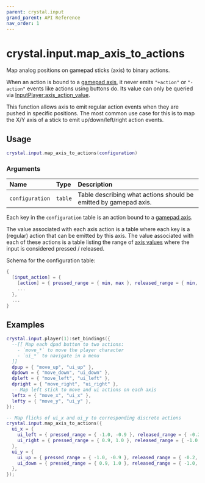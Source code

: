 ```yaml
---
parent: crystal.input
grand_parent: API Reference
nav_order: 1
---
```


# crystal.input.map_axis_to_actions

Map analog positions on gamepad sticks (axis) to binary actions.

When an action is bound to a [gamepad axis](https://love2d.org/wiki/GamepadAxis), it never emits `"+action"` or `"-action"` events like actions using buttons do. Its value can only be queried via [InputPlayer:axis_action_value](input_player:axis_action_value).

This function allows axis to emit regular action events when they are pushed in specific positions. The most common use case for this is to map the X/Y axis of a stick to emit up/down/left/right action events.

## Usage

```lua
crystal.input.map_axis_to_actions(configuration)
```

### Arguments

| Name            | Type    | Description                                                      |
| :-------------- | :------ | :--------------------------------------------------------------- |
| `configuration` | `table` | Table describing what actions should be emitted by gamepad axis. |

Each key in the `configuration` table is an action bound to a [gamepad axis](https://love2d.org/wiki/GamepadAxis).

The value associated with each axis action is a table where each key is a (regular) action that can be emitted by this axis. The value associated with each of these actions is a table listing the range of [axis values](https://love2d.org/wiki/Joystick:getGamepadAxis) where the input is considered pressed / released.

Schema for the configuration table:

```lua
{
  [input_action] = {
    [action] = { pressed_range = { min, max }, released_range = { min, max } }
    ...
  },
  ...
}
```

## Examples

```lua
crystal.input.player(1):set_bindings({
  --[[ Map each dpad button to two actions:
    - `move_*` to move the player character
    - `ui_*` to navigate in a menu
  ]]
  dpup = { "move_up", "ui_up" },
  dpdown = { "move_down", "ui_down" },
  dpleft = { "move_left", "ui_left" },
  dpright = { "move_right", "ui_right" },
  -- Map left stick to move and ui actions on each axis
  leftx = { "move_x", "ui_x" },
  lefty = { "move_y", "ui_y" },
});

-- Map flicks of ui_x and ui_y to corresponding discrete actions
crystal.input.map_axis_to_actions({
  ui_x = {
    ui_left = { pressed_range = { -1.0, -0.9 }, released_range = { -0.2, 1.0 } },
    ui_right = { pressed_range = { 0.9, 1.0 }, released_range = { -1.0, 0.2 } },
  },
  ui_y = {
    ui_up = { pressed_range = { -1.0, -0.9 }, released_range = { -0.2, 1.0 } },
    ui_down = { pressed_range = { 0.9, 1.0 }, released_range = { -1.0, 0.2 } },
  },
});
```
